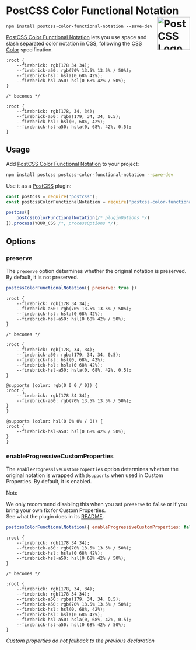# PostCSS Color Functional Notation [<img src="https://postcss.github.io/postcss/logo.svg" alt="PostCSS Logo" width="90" height="90" align="right">][PostCSS]

`npm install postcss-color-functional-notation --save-dev`

[PostCSS Color Functional Notation] lets you use space and slash separated
color notation in CSS, following the [CSS Color] specification.

```pcss
:root {
	--firebrick: rgb(178 34 34);
	--firebrick-a50: rgb(70% 13.5% 13.5% / 50%);
	--firebrick-hsl: hsla(0 68% 42%);
	--firebrick-hsl-a50: hsl(0 68% 42% / 50%);
}

/* becomes */

:root {
	--firebrick: rgb(178, 34, 34);
	--firebrick-a50: rgba(179, 34, 34, 0.5);
	--firebrick-hsl: hsl(0, 68%, 42%);
	--firebrick-hsl-a50: hsla(0, 68%, 42%, 0.5);
}
```

## Usage

Add [PostCSS Color Functional Notation] to your project:

```bash
npm install postcss postcss-color-functional-notation --save-dev
```

Use it as a [PostCSS] plugin:

```js
const postcss = require('postcss');
const postcssColorFunctionalNotation = require('postcss-color-functional-notation');

postcss([
	postcssColorFunctionalNotation(/* pluginOptions */)
]).process(YOUR_CSS /*, processOptions */);
```



## Options

### preserve

The `preserve` option determines whether the original notation
is preserved. By default, it is not preserved.

```js
postcssColorFunctionalNotation({ preserve: true })
```

```pcss
:root {
	--firebrick: rgb(178 34 34);
	--firebrick-a50: rgb(70% 13.5% 13.5% / 50%);
	--firebrick-hsl: hsla(0 68% 42%);
	--firebrick-hsl-a50: hsl(0 68% 42% / 50%);
}

/* becomes */

:root {
	--firebrick: rgb(178, 34, 34);
	--firebrick-a50: rgba(179, 34, 34, 0.5);
	--firebrick-hsl: hsl(0, 68%, 42%);
	--firebrick-hsl: hsla(0 68% 42%);
	--firebrick-hsl-a50: hsla(0, 68%, 42%, 0.5);
}

@supports (color: rgb(0 0 0 / 0)) {
:root {
	--firebrick: rgb(178 34 34);
	--firebrick-a50: rgb(70% 13.5% 13.5% / 50%);
}
}

@supports (color: hsl(0 0% 0% / 0)) {
:root {
	--firebrick-hsl-a50: hsl(0 68% 42% / 50%);
}
}
```

### enableProgressiveCustomProperties

The `enableProgressiveCustomProperties` option determines whether the original notation
is wrapped with `@supports` when used in Custom Properties. By default, it is enabled.

> [!NOTE]
> We only recommend disabling this when you set `preserve` to `false` or if you bring your own fix for Custom Properties.  
> See what the plugin does in its [README](https://github.com/csstools/postcss-plugins/tree/main/plugins/postcss-progressive-custom-properties#readme).

```js
postcssColorFunctionalNotation({ enableProgressiveCustomProperties: false })
```

```pcss
:root {
	--firebrick: rgb(178 34 34);
	--firebrick-a50: rgb(70% 13.5% 13.5% / 50%);
	--firebrick-hsl: hsla(0 68% 42%);
	--firebrick-hsl-a50: hsl(0 68% 42% / 50%);
}

/* becomes */

:root {
	--firebrick: rgb(178, 34, 34);
	--firebrick: rgb(178 34 34);
	--firebrick-a50: rgba(179, 34, 34, 0.5);
	--firebrick-a50: rgb(70% 13.5% 13.5% / 50%);
	--firebrick-hsl: hsl(0, 68%, 42%);
	--firebrick-hsl: hsla(0 68% 42%);
	--firebrick-hsl-a50: hsla(0, 68%, 42%, 0.5);
	--firebrick-hsl-a50: hsl(0 68% 42% / 50%);
}
```

_Custom properties do not fallback to the previous declaration_

[cli-url]: https://github.com/csstools/postcss-plugins/actions/workflows/test.yml?query=workflow/test
[css-url]: https://cssdb.org/#color-functional-notation
[discord]: https://discord.gg/bUadyRwkJS
[npm-url]: https://www.npmjs.com/package/postcss-color-functional-notation

[PostCSS]: https://github.com/postcss/postcss
[PostCSS Color Functional Notation]: https://github.com/csstools/postcss-plugins/tree/main/plugins/postcss-color-functional-notation
[CSS Color]: https://www.w3.org/TR/css-color-4/#funcdef-rgb
